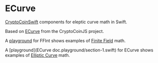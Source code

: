 ECurve
======
[CryptoCoinSwift](https://github.com/CryptoCoinSwift/CryptoCoinFramework) components for eleptic curve math in Swift.

Based on [ECurve](https://github.com/cryptocoinjs/ecurve/) from the CryptoCoinJS project.

A [playground](FFInt.playground/section-1.swift) for FFInt shows examples of [Finite Field](http://en.wikipedia.org/wiki/Finite_field) math.

A [playground](ECurve doc.playground/section-1.swift) for ECurve shows examples of [Elliptic Curve](http://en.wikipedia.org/wiki/Elliptic_curve) math.